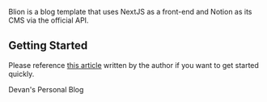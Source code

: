 Blion is a blog template that uses NextJS as a front-end and Notion as its CMS via the official API. 

## Getting Started

Please reference [this article](https://twan.dev/post/setup-your-own-notion-blog) written by the author if you want to get started quickly.


Devan's Personal Blog